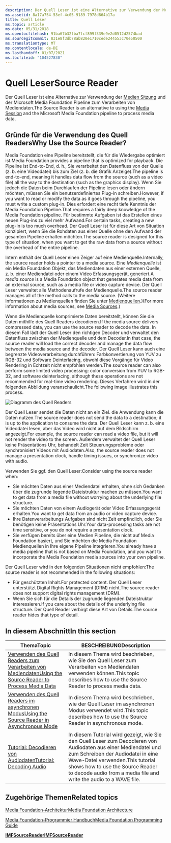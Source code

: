 ```yaml
---
description: Der Quell Leser ist eine Alternative zur Verwendung der Medien Sitzung und der Microsoft Media Foundation Pipeline zum Verarbeiten von Mediendaten.
ms.assetid: 8a17a754-53ef-4c05-9189-7978d864b17a
title: Quell Leser
ms.topic: article
ms.date: 05/31/2018
ms.openlocfilehash: 91ba67b32fba7fcf899f339e9e2d0512d2574bad
ms.sourcegitcommit: 831e8f3db78ab820e1710cede244553c70e50500
ms.translationtype: MT
ms.contentlocale: de-DE
ms.lasthandoff: 01/07/2021
ms.locfileid: "104527830"
---
```

# <a name="source-reader"></a><span data-ttu-id="219d5-103">Quell Leser</span><span class="sxs-lookup"><span data-stu-id="219d5-103">Source Reader</span></span>

<span data-ttu-id="219d5-104">Der Quell Leser ist eine Alternative zur Verwendung der [Medien Sitzung](media-session.md) und der Microsoft Media Foundation Pipeline zum Verarbeiten von Mediendaten.</span><span class="sxs-lookup"><span data-stu-id="219d5-104">The Source Reader is an alternative to using the [Media Session](media-session.md) and the Microsoft Media Foundation pipeline to process media data.</span></span>

## <a name="why-use-the-source-reader"></a><span data-ttu-id="219d5-105">Gründe für die Verwendung des Quell Readers</span><span class="sxs-lookup"><span data-stu-id="219d5-105">Why Use the Source Reader?</span></span>

<span data-ttu-id="219d5-106">Media Foundation eine Pipeline bereitstellt, die für die Wiedergabe optimiert ist.</span><span class="sxs-lookup"><span data-stu-id="219d5-106">Media Foundation provides a pipeline that is optimized for playback.</span></span> <span data-ttu-id="219d5-107">Die Pipeline ist End-to-End, d. h., Sie verarbeitet den Datenfluss von der Quelle (z. b. eine Videodatei) bis zum Ziel (z. b. die Grafik Anzeige).</span><span class="sxs-lookup"><span data-stu-id="219d5-107">The pipeline is end-to-end, meaning it handles data flow from the source (such as a video file) all the way to the destination (such as the graphics display).</span></span> <span data-ttu-id="219d5-108">Wenn Sie jedoch die Daten beim Durchlaufen der Pipeline lesen oder ändern möchten, müssen Sie ein benutzerdefiniertes Plug-in schreiben.</span><span class="sxs-lookup"><span data-stu-id="219d5-108">However, if you want to read or modify the data as it goes through the pipeline, you must write a custom plug-in.</span></span> <span data-ttu-id="219d5-109">Dies erfordert eine recht tiefe Kenntnis der Media Foundation Pipeline.</span><span class="sxs-lookup"><span data-stu-id="219d5-109">That requires a fairly deep knowledge of the Media Foundation pipeline.</span></span> <span data-ttu-id="219d5-110">Für bestimmte Aufgaben ist das Erstellen eines neuen Plug-ins zu viel mehr Aufwand.</span><span class="sxs-lookup"><span data-stu-id="219d5-110">For certain tasks, creating a new plug-in is too much overhead.</span></span> <span data-ttu-id="219d5-111">Der Quell Leser ist für diese Art von Situation konzipiert, wenn Sie die Rohdaten aus einer Quelle ohne den Aufwand der gesamten Pipeline erhalten möchten.</span><span class="sxs-lookup"><span data-stu-id="219d5-111">The source reader is designed for this type of situation, when you want to get the raw data from a source without the overhead of the entire pipeline.</span></span>

<span data-ttu-id="219d5-112">Intern enthält der Quell Leser einen Zeiger auf eine Medienquelle.</span><span class="sxs-lookup"><span data-stu-id="219d5-112">Internally, the source reader holds a pointer to a media source.</span></span> <span data-ttu-id="219d5-113">Eine *Medienquelle* ist ein Media Foundation Objekt, das Mediendaten aus einer externen Quelle, z. b. einer Mediendatei oder einem Video Erfassungsgerät, generiert.</span><span class="sxs-lookup"><span data-stu-id="219d5-113">A *media source* is a Media Foundation object that generates media data from an external source, such as a media file or video capture device.</span></span> <span data-ttu-id="219d5-114">Der Quell Leser verwaltet alle Methodenaufrufe der Medienquelle.</span><span class="sxs-lookup"><span data-stu-id="219d5-114">The source reader manages all of the method calls to the media source.</span></span> <span data-ttu-id="219d5-115">(Weitere Informationen zu Medienquellen finden Sie unter [Medienquellen](media-sources.md).)</span><span class="sxs-lookup"><span data-stu-id="219d5-115">(For more information about media sources, see [Media Sources](media-sources.md).)</span></span>

<span data-ttu-id="219d5-116">Wenn die Medienquelle komprimierte Daten bereitstellt, können Sie die Daten mithilfe des Quell Readers decodieren.</span><span class="sxs-lookup"><span data-stu-id="219d5-116">If the media source delivers compressed data, you can use the source reader to decode the data.</span></span> <span data-ttu-id="219d5-117">In diesem Fall lädt der Quell Leser den richtigen Decoder und verwaltet den Datenfluss zwischen der Medienquelle und dem Decoder.</span><span class="sxs-lookup"><span data-stu-id="219d5-117">In that case, the source reader will load the correct decoder and manage the data flow between the media source and the decoder.</span></span> <span data-ttu-id="219d5-118">Der Quell Leser kann auch eine begrenzte Videoverarbeitung durchführen: Farbkonvertierung von YUV zu RGB-32 und Software Deinterlacing, obwohl diese Vorgänge für Video Rendering in Echtzeit nicht empfohlen werden.</span><span class="sxs-lookup"><span data-stu-id="219d5-118">The source reader can also perform some limited video processing: color conversion from YUV to RGB-32, and software deinterlacing, although these operations are not recommended for real-time video rendering.</span></span> <span data-ttu-id="219d5-119">Dieses Verfahren wird in der folgenden Abbildung veranschaulicht.</span><span class="sxs-lookup"><span data-stu-id="219d5-119">The following image illustrates this process.</span></span>

![Diagramm des Quell Readers](images/sourcereader.png)

<span data-ttu-id="219d5-121">Der Quell Leser sendet die Daten nicht an ein Ziel. die Anwendung kann die Daten nutzen.</span><span class="sxs-lookup"><span data-stu-id="219d5-121">The source reader does not send the data to a destination; it is up to the application to consume the data.</span></span> <span data-ttu-id="219d5-122">Der Quell Leser kann z. b. eine Videodatei lesen, aber das Video wird nicht auf dem Bildschirm angezeigt.</span><span class="sxs-lookup"><span data-stu-id="219d5-122">For example, the source reader can read a video file, but it will not render the video to the screen.</span></span> <span data-ttu-id="219d5-123">Außerdem verwaltet der Quell Leser keine Präsentations Uhr, behandelt Zeit Steuerungsprobleme oder synchronisiert Videos mit Audiodaten.</span><span class="sxs-lookup"><span data-stu-id="219d5-123">Also, the source reader does not manage a presentation clock, handle timing issues, or synchronize video with audio.</span></span>

<span data-ttu-id="219d5-124">Verwenden Sie ggf. den Quell Leser:</span><span class="sxs-lookup"><span data-stu-id="219d5-124">Consider using the source reader when:</span></span>

-   <span data-ttu-id="219d5-125">Sie möchten Daten aus einer Mediendatei erhalten, ohne sich Gedanken über die zugrunde liegende Dateistruktur machen zu müssen.</span><span class="sxs-lookup"><span data-stu-id="219d5-125">You want to get data from a media file without worrying about the underlying file structure.</span></span>
-   <span data-ttu-id="219d5-126">Sie möchten Daten von einem Audiogerät oder Video Erfassungsgerät erhalten.</span><span class="sxs-lookup"><span data-stu-id="219d5-126">You want to get data from an audio or video capture device.</span></span>
-   <span data-ttu-id="219d5-127">Ihre Datenverarbeitungs Aufgaben sind nicht Zeit empfindlich, oder Sie benötigen keine Präsentations Uhr.</span><span class="sxs-lookup"><span data-stu-id="219d5-127">Your data-processing tasks are not time sensitive, or you do not require a presentation clock.</span></span>
-   <span data-ttu-id="219d5-128">Sie verfügen bereits über eine Medien Pipeline, die nicht auf Media Foundation basiert, und Sie möchten die Media Foundation Medienquellen in Ihre eigene Pipeline integrieren.</span><span class="sxs-lookup"><span data-stu-id="219d5-128">You already have a media pipeline that is not based on Media Foundation, and you want to incorporate the Media Foundation media sources into your own pipeline.</span></span>

<span data-ttu-id="219d5-129">Der Quell Leser wird in den folgenden Situationen nicht empfohlen:</span><span class="sxs-lookup"><span data-stu-id="219d5-129">The source reader is not recommended in the following situations:</span></span>

-   <span data-ttu-id="219d5-130">Für geschützten Inhalt.</span><span class="sxs-lookup"><span data-stu-id="219d5-130">For protected content.</span></span> <span data-ttu-id="219d5-131">Der Quell Leser unterstützt Digital Rights Management (DRM) nicht.</span><span class="sxs-lookup"><span data-stu-id="219d5-131">The source reader does not support digital rights management (DRM).</span></span>
-   <span data-ttu-id="219d5-132">Wenn Sie sich für die Details der zugrunde liegenden Dateistruktur interessieren.</span><span class="sxs-lookup"><span data-stu-id="219d5-132">If you care about the details of the underlying file structure.</span></span> <span data-ttu-id="219d5-133">Der Quell Reader verbirgt diese Art von Details.</span><span class="sxs-lookup"><span data-stu-id="219d5-133">The source reader hides that type of detail.</span></span>

## <a name="in-this-section"></a><span data-ttu-id="219d5-134">In diesem Abschnitt</span><span class="sxs-lookup"><span data-stu-id="219d5-134">In this section</span></span>



| <span data-ttu-id="219d5-135">Thema</span><span class="sxs-lookup"><span data-stu-id="219d5-135">Topic</span></span>                                                                                                        | <span data-ttu-id="219d5-136">BESCHREIBUNG</span><span class="sxs-lookup"><span data-stu-id="219d5-136">Description</span></span>                                                                                                                       |
|--------------------------------------------------------------------------------------------------------------|-----------------------------------------------------------------------------------------------------------------------------------|
| [<span data-ttu-id="219d5-137">Verwenden des Quell Readers zum Verarbeiten von Mediendaten</span><span class="sxs-lookup"><span data-stu-id="219d5-137">Using the Source Reader to Process Media Data</span></span>](processing-media-data-with-the-source-reader.md)<br/> | <span data-ttu-id="219d5-138">In diesem Thema wird beschrieben, wie Sie den Quell Leser zum Verarbeiten von Mediendaten verwenden können.</span><span class="sxs-lookup"><span data-stu-id="219d5-138">This topic describes how to use the Source Reader to process media data.</span></span><br/>                                               |
| [<span data-ttu-id="219d5-139">Verwenden des Quell Readers im asynchronen Modus</span><span class="sxs-lookup"><span data-stu-id="219d5-139">Using the Source Reader in Asynchronous Mode</span></span>](using-the-source-reader-in-asynchronous-mode.md)<br/>  | <span data-ttu-id="219d5-140">In diesem Thema wird beschrieben, wie der Quell Leser im asynchronen Modus verwendet wird.</span><span class="sxs-lookup"><span data-stu-id="219d5-140">This topic describes how to use the Source Reader in asynchronous mode.</span></span><br/>                                                |
| [<span data-ttu-id="219d5-141">Tutorial: Decodieren von Audiodaten</span><span class="sxs-lookup"><span data-stu-id="219d5-141">Tutorial: Decoding Audio</span></span>](tutorial--decoding-audio.md)<br/>                                          | <span data-ttu-id="219d5-142">In diesem Tutorial wird gezeigt, wie Sie den Quell Leser zum Decodieren von Audiodaten aus einer Mediendatei und zum Schreiben der Audiodatei in eine Wave-Datei verwenden.</span><span class="sxs-lookup"><span data-stu-id="219d5-142">This tutorial shows how to use the Source Reader to decode audio from a media file and write the audio to a WAVE file.</span></span><br/> |



 

## <a name="related-topics"></a><span data-ttu-id="219d5-143">Zugehörige Themen</span><span class="sxs-lookup"><span data-stu-id="219d5-143">Related topics</span></span>

<dl> <dt>

[<span data-ttu-id="219d5-144">Media Foundation-Architektur</span><span class="sxs-lookup"><span data-stu-id="219d5-144">Media Foundation Architecture</span></span>](media-foundation-architecture.md)
</dt> <dt>

[<span data-ttu-id="219d5-145">Media Foundation-Programmier Handbuch</span><span class="sxs-lookup"><span data-stu-id="219d5-145">Media Foundation Programming Guide</span></span>](media-foundation-programming-guide.md)
</dt> <dt>

[<span data-ttu-id="219d5-146">**IMFSourceReader**</span><span class="sxs-lookup"><span data-stu-id="219d5-146">**IMFSourceReader**</span></span>](/windows/desktop/api/mfreadwrite/nn-mfreadwrite-imfsourcereader)
</dt> </dl>

 

 




